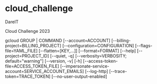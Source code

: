 # cloud_challenge
DareIT

Cloud Challenge 2023

gcloud GROUP | COMMAND [--account=ACCOUNT] [--billing-project=BILLING_PROJECT] [--configuration=CONFIGURATION] [--flags-file=YAML_FILE] [--flatten=[KEY,…]] [--format=FORMAT] [--help] [--project=PROJECT_ID] [--quiet, -q] [--verbosity=VERBOSITY; default="warning"] [--version, -v] [-h] [--access-token-file=ACCESS_TOKEN_FILE] [--impersonate-service-account=SERVICE_ACCOUNT_EMAILS] [--log-http] [--trace-token=TRACE_TOKEN] [--no-user-output-enabled]
